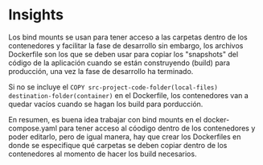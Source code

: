 # Insights

Los bind mounts se usan para tener acceso a las carpetas dentro de los contenedores y facilitar la fase de desarrollo
sin embargo, los archivos Dockerfile son los que se deben usar para copiar los "snapshots" del código de la aplicación
cuando se están construyendo (build) para producción, una vez la fase de desarrollo ha terminado.

Si no se incluye el ```COPY src-project-code-folder(local-files) destination-folder(container)``` en el Dockerfile, los contenedores
van a quedar vacíos cuando se hagan los build para porducción.

En resumen, es buena idea trabajar con bind mounts en el docker-compose.yaml para tener acceso al cóodigo dentro de los contenedores
y poder editarlo, pero de igual manera, hay que crear los Dockerfiles en donde se especifique qué carpetas se deben copiar dentro
de los contenedores al momento de hacer los build necesarios.